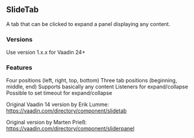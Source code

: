 ## SlideTab

A tab that can be clicked to expand a panel displaying any content.

### Versions

Use version 1.x.x for Vaadin 24+

### Features

Four positions (left, right, top, bottom)
Three tab positions (beginning, middle, end)
Supports basically any content
Listeners for expand/collapse
Possible to set timeout for expand/collapse

Original Vaadin 14 version by Erik Lumme: https://vaadin.com/directory/component/slidetab

Original version by Marten Prieß: https://vaadin.com/directory/component/sliderpanel
